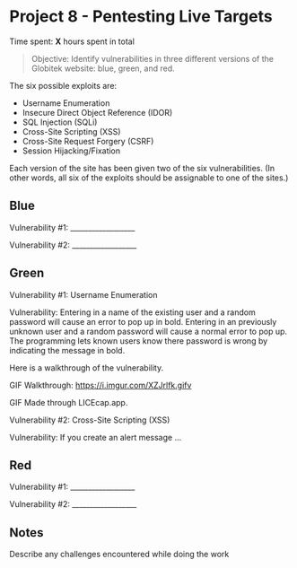 # Project 8 - Pentesting Live Targets

Time spent: **X** hours spent in total

> Objective: Identify vulnerabilities in three different versions of the Globitek website: blue, green, and red.

The six possible exploits are:
* Username Enumeration
* Insecure Direct Object Reference (IDOR)
* SQL Injection (SQLi)
* Cross-Site Scripting (XSS)
* Cross-Site Request Forgery (CSRF)
* Session Hijacking/Fixation

Each version of the site has been given two of the six vulnerabilities. (In other words, all six of the exploits should be assignable to one of the sites.)

## Blue

Vulnerability #1: __________________

Vulnerability #2: __________________


## Green

Vulnerability #1: Username Enumeration

Vulnerability: Entering in a name of the existing user and a random password will cause an error to pop up in bold. Entering in an previously unknown user and a random password will cause a normal error to pop up. The programming lets known users know there password is wrong by indicating the message in bold. 

Here is a walkthrough of the vulnerability.

GIF Walkthrough: https://i.imgur.com/XZJrlfk.gifv

GIF Made through LICEcap.app. 

Vulnerability #2: Cross-Site Scripting (XSS)

Vulnerability: If you create an alert message ...


## Red

Vulnerability #1: __________________

Vulnerability #2: __________________


## Notes

Describe any challenges encountered while doing the work
